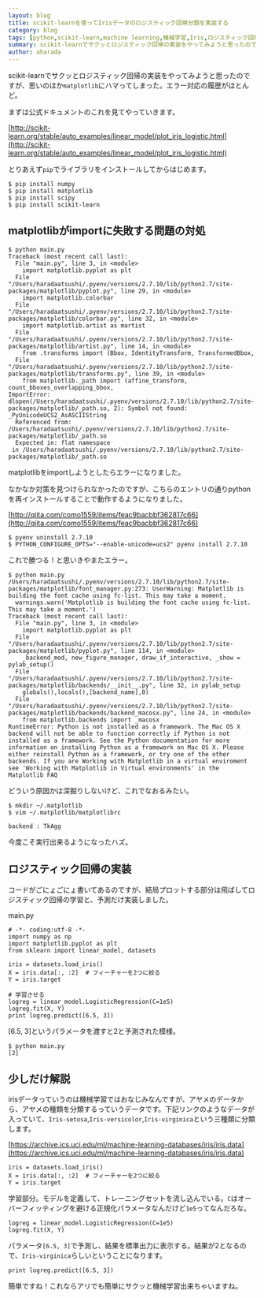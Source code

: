 ```yaml
---
layout: blog
title: scikit-learnを使ってIrisデータのロジスティック回帰分類を実装する
category: blog
tags: [python,scikit-learn,machine learning,機械学習,Iris,ロジスティック回帰,Logistic Regression]  
summary: scikit-learnでサクッとロジスティック回帰の実装をやってみようと思ったのですが、
author: aharada
---
```


scikit-learnでサクッとロジスティック回帰の実装をやってみようと思ったのですが、思いのほか`matplotlib`にハマってしまった。エラー対応の履歴がほとんど。

まずは公式ドキュメントのこれを見てやっていきます。

[http://scikit-learn.org/stable/auto_examples/linear_model/plot_iris_logistic.html](http://scikit-learn.org/stable/auto_examples/linear_model/plot_iris_logistic.html)

とりあえず`pip`でライブラリをインストールしてからはじめます。

```
$ pip install numpy
$ pip install matplotlib
$ pip install scipy
$ pip install scikit-learn
```

## matplotlibがimportに失敗する問題の対処

```
$ python main.py
Traceback (most recent call last):
  File "main.py", line 3, in <module>
    import matplotlib.pyplot as plt
  File "/Users/haradaatsushi/.pyenv/versions/2.7.10/lib/python2.7/site-packages/matplotlib/pyplot.py", line 29, in <module>
    import matplotlib.colorbar
  File "/Users/haradaatsushi/.pyenv/versions/2.7.10/lib/python2.7/site-packages/matplotlib/colorbar.py", line 32, in <module>
    import matplotlib.artist as martist
  File "/Users/haradaatsushi/.pyenv/versions/2.7.10/lib/python2.7/site-packages/matplotlib/artist.py", line 14, in <module>
    from .transforms import (Bbox, IdentityTransform, TransformedBbox,
  File "/Users/haradaatsushi/.pyenv/versions/2.7.10/lib/python2.7/site-packages/matplotlib/transforms.py", line 39, in <module>
    from matplotlib._path import (affine_transform, count_bboxes_overlapping_bbox,
ImportError: dlopen(/Users/haradaatsushi/.pyenv/versions/2.7.10/lib/python2.7/site-packages/matplotlib/_path.so, 2): Symbol not found: _PyUnicodeUCS2_AsASCIIString
  Referenced from: /Users/haradaatsushi/.pyenv/versions/2.7.10/lib/python2.7/site-packages/matplotlib/_path.so
  Expected in: flat namespace
 in /Users/haradaatsushi/.pyenv/versions/2.7.10/lib/python2.7/site-packages/matplotlib/_path.so
```

matplotlibをimportしようとしたらエラーになりました。

なかなか対策を見つけられなかったのですが、こちらのエントリの通りpythonを再インストールすることで動作するようになりました。

[http://qiita.com/como1559/items/feac9bacbbf362817c66](http://qiita.com/como1559/items/feac9bacbbf362817c66)

```
$ pyenv uninstall 2.7.10
$ PYTHON_CONFIGURE_OPTS="--enable-unicode=ucs2" pyenv install 2.7.10
```

これで勝つる！と思いきやまたエラー。

```
$ python main.py
/Users/haradaatsushi/.pyenv/versions/2.7.10/lib/python2.7/site-packages/matplotlib/font_manager.py:273: UserWarning: Matplotlib is building the font cache using fc-list. This may take a moment.
  warnings.warn('Matplotlib is building the font cache using fc-list. This may take a moment.')
Traceback (most recent call last):
  File "main.py", line 3, in <module>
    import matplotlib.pyplot as plt
  File "/Users/haradaatsushi/.pyenv/versions/2.7.10/lib/python2.7/site-packages/matplotlib/pyplot.py", line 114, in <module>
    _backend_mod, new_figure_manager, draw_if_interactive, _show = pylab_setup()
  File "/Users/haradaatsushi/.pyenv/versions/2.7.10/lib/python2.7/site-packages/matplotlib/backends/__init__.py", line 32, in pylab_setup
    globals(),locals(),[backend_name],0)
  File "/Users/haradaatsushi/.pyenv/versions/2.7.10/lib/python2.7/site-packages/matplotlib/backends/backend_macosx.py", line 24, in <module>
    from matplotlib.backends import _macosx
RuntimeError: Python is not installed as a framework. The Mac OS X backend will not be able to function correctly if Python is not installed as a framework. See the Python documentation for more information on installing Python as a framework on Mac OS X. Please either reinstall Python as a framework, or try one of the other backends. If you are Working with Matplotlib in a virtual enviroment see 'Working with Matplotlib in Virtual environments' in the Matplotlib FAQ
```

どういう原因かは深掘りしないけど、これでなおるみたい。

```
$ mkdir ~/.matplotlib
$ vim ~/.matplotlib/matplotlibrc

backend : TkAgg
```

今度こそ実行出来るようになったハズ。

## ロジスティック回帰の実装
コードがごにょごにょ書いてあるのですが、結局プロットする部分は飛ばしてロジスティック回帰の学習と、予測だけ実装しました。

main.py

```
# -*- coding:utf-8 -*-
import numpy as np
import matplotlib.pyplot as plt
from sklearn import linear_model, datasets

iris = datasets.load_iris()
X = iris.data[:, :2]  # フィーチャーを2つに絞る
Y = iris.target

# 学習させる
logreg = linear_model.LogisticRegression(C=1e5)
logreg.fit(X, Y)
print logreg.predict([6.5, 3])
```

[6.5, 3]というパラメータを渡すと2と予測された模様。

```
$ python main.py
[2]
```

## 少しだけ解説

irisデータっていうのは機械学習ではおなじみなんですが、アヤメのデータから、アヤメの種類を分類するっていうデータです。下記リンクのようなデータが入っていて、`Iris-setosa`,`Iris-versicolor`,`Iris-virginica`という三種類に分類します。

[https://archive.ics.uci.edu/ml/machine-learning-databases/iris/iris.data](https://archive.ics.uci.edu/ml/machine-learning-databases/iris/iris.data)

```
iris = datasets.load_iris()
X = iris.data[:, :2]  # フィーチャーを2つに絞る
Y = iris.target
```

学習部分。モデルを定義して、トレーニングセットを流し込んでいる。`C`はオーバーフィッティングを避ける正規化パラメータなんだけど`1e5`ってなんだろな。

```
logreg = linear_model.LogisticRegression(C=1e5)
logreg.fit(X, Y)
```

パラメータ`[6.5, 3]`で予測し、結果を標準出力に表示する。結果が2となるので、`Iris-virginica`らしいということになります。

```
print logreg.predict([6.5, 3])
```

簡単ですね！これならアリでも簡単にサクッと機械学習出来ちゃいますね。
